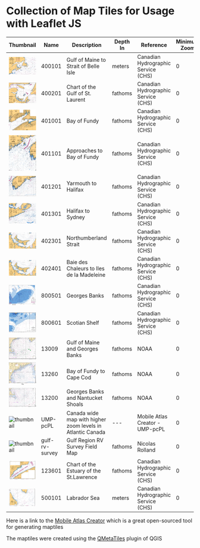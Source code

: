 # Collection of Map Tiles for Usage with Leaflet JS

Thumbnail | Name           | Description                                                | Depth In | Reference                           | Minimum Zoom | Maximum Zoom  | Start Zoom | Start Latitude | Start Longitude
--- |----------------|------------------------------------------------------------|----------|-------------------------------------|--------------| --- | --- |----------------| ---
![thumbnail](/400101/thumbnail.png?raw=true) | 400101         | Gulf of Maine to Strait of Belle Isle                      | meters   | Canadian Hydrographic Service (CHS) | 0            | 13  | 5 | 48.02          | -58.32
![thumbnail](/400201/thumbnail.png?raw=true) | 400201         | Chart of the Gulf of St. Laurent                           | fathoms  | Canadian Hydrographic Service (CHS) | 0            | 13  | 7 | 47             | -62.4
![thumbnail](/401001/thumbnail.png?raw=true) | 401001         | Bay of Fundy                                               | fathoms  | Canadian Hydrographic Service (CHS) | 0            | 13  | 8 | 45.3           | -64.96
![thumbnail](/401101/thumbnail.png?raw=true) | 401101         | Approaches to Bay of Fundy                                 | fathoms  | Canadian Hydrographic Service (CHS) | 0            | 13  | 8 | 43.78          | -66.95
![thumbnail](/401201/thumbnail.png?raw=true) | 401201         | Yarmouth to Halifax                                        | fathoms  | Canadian Hydrographic Service (CHS) | 0            | 13  | 8 | 43.67          | -64.57
![thumbnail](/401301/thumbnail.png?raw=true) | 401301         | Halifax to Sydney                                          | fathoms  | Canadian Hydrographic Service (CHS) | 0            | 13  | 8 | 45.11          | -61.41
![thumbnail](/402301/thumbnail.png?raw=true) | 402301         | Northumberland Strait                                      | fathoms  | Canadian Hydrographic Service (CHS) | 0            | 13  | 8 | 46.5           | -63.03
![thumbnail](/402301/thumbnail.png?raw=true) | 402401         | Baie des Chaleurs to Iles de la Madeleine                  | fathoms  | Canadian Hydrographic Service (CHS) | 0            | 13  | 8 | 48.17          | -63.65
![thumbnail](/800501/thumbnail.png?raw=true) | 800501         | Georges Banks                                              | fathoms  | Canadian Hydrographic Service (CHS) | 0            | 13  | 8 | 41.51          | -67.55
![thumbnail](/800601/thumbnail.png?raw=true) | 800601         | Scotian Shelf                                              | fathoms  | Canadian Hydrographic Service (CHS) | 0            | 13  | 8 | 43.37 | -65.62
![thumbnail](/13009/thumbnail.png?raw=true) | 13009          | Gulf of Maine and Georges Banks                            | fathoms  | NOAA                                | 0            | 13  | 8 | 41.51          | -67.55
![thumbnail](/13260/thumbnail.png?raw=true) | 13260          | Bay of Fundy to Cape Cod                                   | fathoms  | NOAA | 0            | 13  | 8 | 44.58 | -66.67
![thumbnail](/13200/thumbnail.png?raw=true) | 13200          | Georges Banks and Nantucket Shoals                         | fathoms  | NOAA                                | 0            | 13  | 8 | 41.51          | -67.55
![thumbnail](/UMP/-pcPL/thumbnail.png?raw=true) | UMP-pcPL       | Canada wide map with higher zoom levels in Atlantic Canada | ---      | Mobile Atlas Creator - UMP-pcPL| 0            | 12 | 3 | 49.9 | -101.74
![thumbnail](/gulf-rv_survey/thumbnail.png?raw=true) | gulf-rv-survey | Gulf Region RV Survey Field Map                            | fathoms  | Nicolas Rolland| 0            | 13 | 7 | 47.61 | -63.33
![thumbnail](/123601/thumbnail.png?raw=true) | 123601         | Chart of the Estuary of the St.Lawrence                    | fathoms  | Canadian Hydrographic Service (CHS) | 0            | 13  | 8 | 48.6             | -68.1
![thumbnail](/500101/thumbnail.png?raw=true) | 500101         | Labrador Sea                                               | meters   | Canadian Hydrographic Service (CHS) | 0            | 13  | 8 | 58.812            | -51.740

Here is a link to the [Mobile Atlas Creator](https://mobac.sourceforge.io/) which is a great open-sourced tool for generating maptiles

The maptiles were created using the [QMetaTiles](https://plugins.qgis.org/plugins/QMetaTiles/) plugin of QGIS
